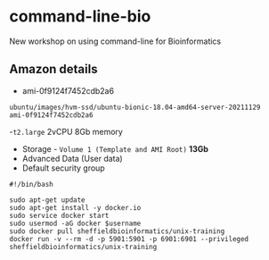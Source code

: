 # command-line-bio
New workshop on using command-line for Bioinformatics

## Amazon details

- ami-0f9124f7452cdb2a6
```  
ubuntu/images/hvm-ssd/ubuntu-bionic-18.04-amd64-server-20211129
ami-0f9124f7452cdb2a6
```

-`t2.large` 2vCPU 8Gb memory
- Storage - `Volume 1 (Template and AMI Root)` **13Gb**
- Advanced Data (User data)
- Default security group


```
#!/bin/bash

sudo apt-get update
sudo apt-get install -y docker.io
sudo service docker start
sudo usermod -aG docker $username
sudo docker pull sheffieldbioinformatics/unix-training
docker run -v --rm -d -p 5901:5901 -p 6901:6901 --privileged sheffieldbioinformatics/unix-training
```

